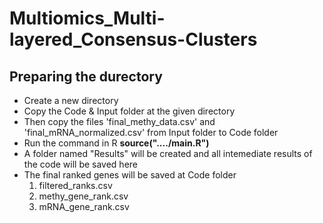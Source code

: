 # Multiomics_Multi-layered_Consensus-Clusters

## Preparing the durectory
- Create a new directory 
- Copy the Code & Input folder at the given directory
- Then copy the files 'final_methy_data.csv' and 'final_mRNA_normalized.csv' from Input folder to Code folder
- Run the command in R **source("..../main.R")**
- A folder named "Results" will be created and all intemediate results of the code will be saved here
- The final ranked genes will be saved at Code folder
    1. filtered_ranks.csv
    2. methy_gene_rank.csv
    3. mRNA_gene_rank.csv
  

